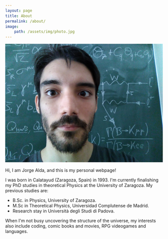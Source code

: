 ```yaml
---
layout: page
title: About
permalink: /about/
image:
    path: /assets/img/photo.jpg
---
```


![Photo](assets/img/photo.jpg)

Hi, I am Jorge Alda, and this is my personal webpage!

I was born in Calatayud (Zaragoza, Spain) in 1993. I'm currently finalishing my PhD studies in theoretical Physics at the University of Zaragoza. My previous studies are:

* B.Sc. in Physics, University of Zaragoza.
* M.Sc in Theoretical Physics, Universidad Complutense de Madrid.
* Research stay in Università degli Studi di Padova.

When I'm not busy uncovering the structure of the universe, my interests also include coding, comic books and movies, RPG videogames and languages.
